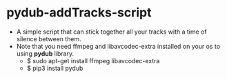 # pydub-addTracks-script
- A simple script that can stick together all your tracks with a time of silence between them.
- Note that you need ffmpeg and libavcodec-extra installed on your os to using **pydub** library.
  - $ sudo apt-get install ffmpeg libavcodec-extra
  - $ pip3 install pydub
